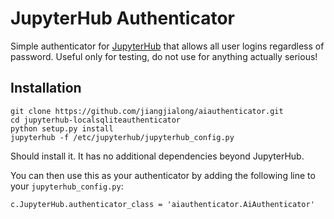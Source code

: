# JupyterHub Authenticator #

Simple authenticator for [JupyterHub](http://github.com/jupyter/jupyterhub/)
that allows all user logins regardless of password. Useful only for testing,
do not use for anything actually serious!

## Installation ##

```
git clone https://github.com/jiangjialong/aiauthenticator.git
cd jupyterhub-localsqliteauthenticator
python setup.py install 
jupyterhub -f /etc/jupyterhub/jupyterhub_config.py
```

Should install it. It has no additional dependencies beyond JupyterHub.

You can then use this as your authenticator by adding the following line to
your `jupyterhub_config.py`:

```
c.JupyterHub.authenticator_class = 'aiauthenticator.AiAuthenticator'
```